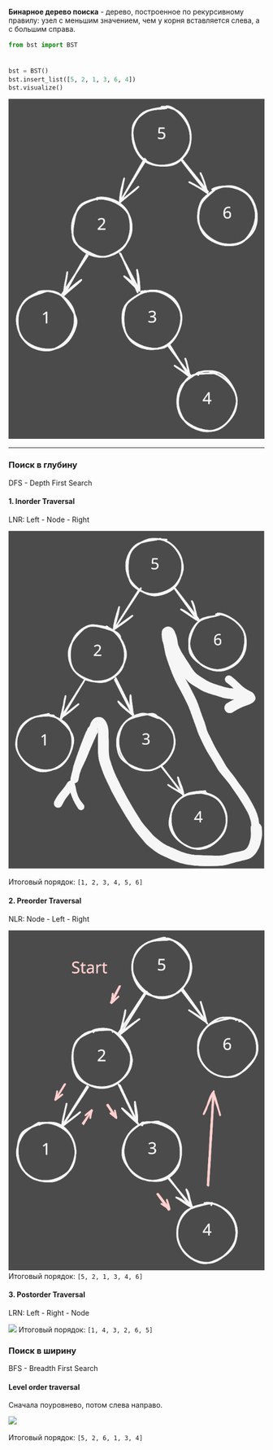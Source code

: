 
**Бинарное дерево поиска** - дерево, построенное по рекурсивному правилу: узел с меньшим значением, чем у корня вставляется слева, а с большим справа.

```python
from bst import BST


bst = BST()
bst.insert_list([5, 2, 1, 3, 6, 4])
bst.visualize()
```

![](./Excalidraw/7.%20Бинарные%20деревья%20поиска%202023-11-24%2012.05.27.excalidraw.svg)

---
### Поиск в глубину

DFS - Depth First Search

#### 1. Inorder Traversal

LNR: Left - Node - Right

![](./Excalidraw/7.%20Бинарные%20деревья%20поиска%202023-11-24%2012.10.29.excalidraw.svg)

Итоговый порядок:
`[1, 2, 3, 4, 5, 6]`

#### 2. Preorder Traversal

NLR: Node - Left - Right

![](./Excalidraw/7.%20Бинарные%20деревья%20поиска%202023-11-24%2012.14.57.excalidraw.svg)
Итоговый порядок:
`[5, 2, 1, 3, 4, 6]`

#### 3. Postorder Traversal

LRN: Left - Right - Node

![](7.%20Бинарные%20деревья%20поиска%202023-11-24%2012.21.38.excalidraw.svg)
Итоговый порядок:
`[1, 4, 3, 2, 6, 5]`

### Поиск в ширину

BFS - Breadth First Search

#### Level order traversal

Сначала поуровнево, потом слева направо.

![](7.%20Бинарные%20деревья%20поиска%202023-11-24%2012.25.40.excalidraw.svg)

Итоговый порядок:
`[5, 2, 6, 1, 3, 4]`

